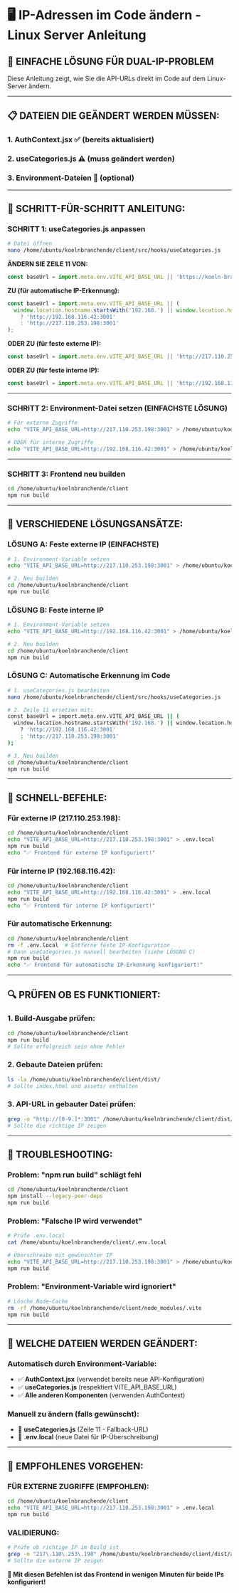 # 🖥️ IP-Adressen im Code ändern - Linux Server Anleitung

## 🎯 **EINFACHE LÖSUNG FÜR DUAL-IP-PROBLEM**

Diese Anleitung zeigt, wie Sie die API-URLs direkt im Code auf dem Linux-Server ändern.

---

## 📋 **DATEIEN DIE GEÄNDERT WERDEN MÜSSEN:**

### **1. AuthContext.jsx** ✅ (bereits aktualisiert)
### **2. useCategories.js** ⚠️ (muss geändert werden)
### **3. Environment-Dateien** 📝 (optional)

---

## 🚀 **SCHRITT-FÜR-SCHRITT ANLEITUNG:**

### **SCHRITT 1: useCategories.js anpassen**

```bash
# Datei öffnen
nano /home/ubuntu/koelnbranchende/client/src/hooks/useCategories.js
```

**ÄNDERN SIE ZEILE 11 VON:**
```javascript
const baseUrl = import.meta.env.VITE_API_BASE_URL || 'https://koeln-branchen-api.onrender.com';
```

**ZU (für automatische IP-Erkennung):**
```javascript
const baseUrl = import.meta.env.VITE_API_BASE_URL || (
  window.location.hostname.startsWith('192.168.') || window.location.hostname === 'localhost'
    ? 'http://192.168.116.42:3001'
    : 'http://217.110.253.198:3001'
);
```

**ODER ZU (für feste externe IP):**
```javascript
const baseUrl = import.meta.env.VITE_API_BASE_URL || 'http://217.110.253.198:3001';
```

**ODER ZU (für feste interne IP):**
```javascript
const baseUrl = import.meta.env.VITE_API_BASE_URL || 'http://192.168.116.42:3001';
```

---

### **SCHRITT 2: Environment-Datei setzen (EINFACHSTE LÖSUNG)**

```bash
# Für externe Zugriffe
echo "VITE_API_BASE_URL=http://217.110.253.198:3001" > /home/ubuntu/koelnbranchende/client/.env.local

# ODER für interne Zugriffe
echo "VITE_API_BASE_URL=http://192.168.116.42:3001" > /home/ubuntu/koelnbranchende/client/.env.local
```

---

### **SCHRITT 3: Frontend neu builden**

```bash
cd /home/ubuntu/koelnbranchende/client
npm run build
```

---

## 🎯 **VERSCHIEDENE LÖSUNGSANSÄTZE:**

### **LÖSUNG A: Feste externe IP (EINFACHSTE)**

```bash
# 1. Environment-Variable setzen
echo "VITE_API_BASE_URL=http://217.110.253.198:3001" > /home/ubuntu/koelnbranchende/client/.env.local

# 2. Neu builden
cd /home/ubuntu/koelnbranchende/client
npm run build
```

### **LÖSUNG B: Feste interne IP**

```bash
# 1. Environment-Variable setzen
echo "VITE_API_BASE_URL=http://192.168.116.42:3001" > /home/ubuntu/koelnbranchende/client/.env.local

# 2. Neu builden
cd /home/ubuntu/koelnbranchende/client
npm run build
```

### **LÖSUNG C: Automatische Erkennung im Code**

```bash
# 1. useCategories.js bearbeiten
nano /home/ubuntu/koelnbranchende/client/src/hooks/useCategories.js

# 2. Zeile 11 ersetzen mit:
const baseUrl = import.meta.env.VITE_API_BASE_URL || (
  window.location.hostname.startsWith('192.168.') || window.location.hostname === 'localhost'
    ? 'http://192.168.116.42:3001'
    : 'http://217.110.253.198:3001'
);

# 3. Neu builden
cd /home/ubuntu/koelnbranchende/client
npm run build
```

---

## 🔧 **SCHNELL-BEFEHLE:**

### **Für externe IP (217.110.253.198):**
```bash
cd /home/ubuntu/koelnbranchende/client
echo "VITE_API_BASE_URL=http://217.110.253.198:3001" > .env.local
npm run build
echo "✅ Frontend für externe IP konfiguriert!"
```

### **Für interne IP (192.168.116.42):**
```bash
cd /home/ubuntu/koelnbranchende/client
echo "VITE_API_BASE_URL=http://192.168.116.42:3001" > .env.local
npm run build
echo "✅ Frontend für interne IP konfiguriert!"
```

### **Für automatische Erkennung:**
```bash
cd /home/ubuntu/koelnbranchende/client
rm -f .env.local  # Entferne feste IP-Konfiguration
# Dann useCategories.js manuell bearbeiten (siehe LÖSUNG C)
npm run build
echo "✅ Frontend für automatische IP-Erkennung konfiguriert!"
```

---

## 🔍 **PRÜFEN OB ES FUNKTIONIERT:**

### **1. Build-Ausgabe prüfen:**
```bash
cd /home/ubuntu/koelnbranchende/client
npm run build
# Sollte erfolgreich sein ohne Fehler
```

### **2. Gebaute Dateien prüfen:**
```bash
ls -la /home/ubuntu/koelnbranchende/client/dist/
# Sollte index.html und assets/ enthalten
```

### **3. API-URL in gebauter Datei prüfen:**
```bash
grep -o "http://[0-9.]*:3001" /home/ubuntu/koelnbranchende/client/dist/assets/*.js | head -5
# Sollte die richtige IP zeigen
```

---

## 🚨 **TROUBLESHOOTING:**

### **Problem: "npm run build" schlägt fehl**
```bash
cd /home/ubuntu/koelnbranchende/client
npm install --legacy-peer-deps
npm run build
```

### **Problem: "Falsche IP wird verwendet"**
```bash
# Prüfe .env.local
cat /home/ubuntu/koelnbranchende/client/.env.local

# Überschreibe mit gewünschter IP
echo "VITE_API_BASE_URL=http://217.110.253.198:3001" > /home/ubuntu/koelnbranchende/client/.env.local
npm run build
```

### **Problem: "Environment-Variable wird ignoriert"**
```bash
# Lösche Node-Cache
rm -rf /home/ubuntu/koelnbranchende/client/node_modules/.vite
npm run build
```

---

## 📝 **WELCHE DATEIEN WERDEN GEÄNDERT:**

### **Automatisch durch Environment-Variable:**
- ✅ **AuthContext.jsx** (verwendet bereits neue API-Konfiguration)
- ✅ **useCategories.js** (respektiert VITE_API_BASE_URL)
- ✅ **Alle anderen Komponenten** (verwenden AuthContext)

### **Manuell zu ändern (falls gewünscht):**
- 📝 **useCategories.js** (Zeile 11 - Fallback-URL)
- 📝 **.env.local** (neue Datei für IP-Überschreibung)

---

## 🎉 **EMPFOHLENES VORGEHEN:**

### **FÜR EXTERNE ZUGRIFFE (EMPFOHLEN):**
```bash
cd /home/ubuntu/koelnbranchende/client
echo "VITE_API_BASE_URL=http://217.110.253.198:3001" > .env.local
npm run build
```

### **VALIDIERUNG:**
```bash
# Prüfe ob richtige IP im Build ist
grep -o "217\.110\.253\.198" /home/ubuntu/koelnbranchende/client/dist/assets/*.js
# Sollte die externe IP zeigen
```

**🎯 Mit diesen Befehlen ist das Frontend in wenigen Minuten für beide IPs konfiguriert!**

